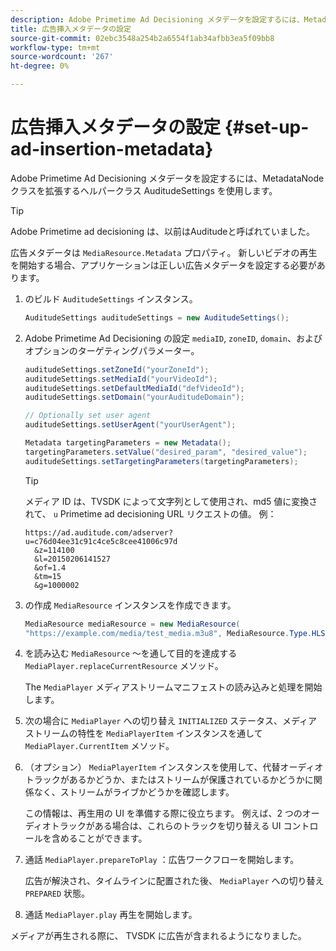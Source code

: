 ```yaml
---
description: Adobe Primetime Ad Decisioning メタデータを設定するには、MetadataNode クラスを拡張するヘルパークラス AuditudeSettings を使用します。
title: 広告挿入メタデータの設定
source-git-commit: 02ebc3548a254b2a6554f1ab34afbb3ea5f09bb8
workflow-type: tm+mt
source-wordcount: '267'
ht-degree: 0%

---
```


# 広告挿入メタデータの設定 {#set-up-ad-insertion-metadata}

Adobe Primetime Ad Decisioning メタデータを設定するには、MetadataNode クラスを拡張するヘルパークラス AuditudeSettings を使用します。

>[!TIP]
>
>Adobe Primetime ad decisioning は、以前はAuditudeと呼ばれていました。

広告メタデータは `MediaResource.Metadata` プロパティ。 新しいビデオの再生を開始する場合、アプリケーションは正しい広告メタデータを設定する必要があります。

1. のビルド `AuditudeSettings` インスタンス。

   ```java
   AuditudeSettings auditudeSettings = new AuditudeSettings();
   ```

1. Adobe Primetime Ad Decisioning の設定 `mediaID`, `zoneID`, `domain`、およびオプションのターゲティングパラメーター。

   ```java
   auditudeSettings.setZoneId("yourZoneId"); 
   auditudeSettings.setMediaId("yourVideoId"); 
   auditudeSettings.setDefaultMediaId("defVideoId"); 
   auditudeSettings.setDomain("yourAuditudeDomain"); 
   
   // Optionally set user agent  
   auditudeSettings.setUserAgent("yourUserAgent"); 
   
   Metadata targetingParameters = new Metadata(); 
   targetingParameters.setValue("desired_param", "desired_value"); 
   auditudeSettings.setTargetingParameters(targetingParameters);
   ```

   >[!TIP]
   >
   >メディア ID は、TVSDK によって文字列として使用され、md5 値に変換されて、 `u` Primetime ad decisioning URL リクエストの値。 例：
   >
   >```
   >https://ad.auditude.com/adserver?
   >u=c76d04ee31c91c4ce5c8cee41006c97d
   >   &z=114100 
   >   &l=20150206141527 
   >   &of=1.4 
   >   &tm=15 
   >   &g=1000002
   >```

1. の作成 `MediaResource` インスタンスを作成できます。

   ```java
   MediaResource mediaResource = new MediaResource( 
   "https://example.com/media/test_media.m3u8", MediaResource.Type.HLS, Metadata);
   ```

1. を読み込む `MediaResource` ～を通して目的を達成する `MediaPlayer.replaceCurrentResource` メソッド。

   The `MediaPlayer` メディアストリームマニフェストの読み込みと処理を開始します。

1. 次の場合に `MediaPlayer` への切り替え `INITIALIZED` ステータス、メディアストリームの特性を `MediaPlayerItem` インスタンスを通して `MediaPlayer.CurrentItem` メソッド。
1. （オプション） `MediaPlayerItem` インスタンスを使用して、代替オーディオトラックがあるかどうか、またはストリームが保護されているかどうかに関係なく、ストリームがライブかどうかを確認します。

   この情報は、再生用の UI を準備する際に役立ちます。 例えば、2 つのオーディオトラックがある場合は、これらのトラックを切り替える UI コントロールを含めることができます。

1. 通話 `MediaPlayer.prepareToPlay` ：広告ワークフローを開始します。

   広告が解決され、タイムラインに配置された後、 `MediaPlayer` への切り替え `PREPARED` 状態。
1. 通話 `MediaPlayer.play` 再生を開始します。

メディアが再生される際に、 TVSDK に広告が含まれるようになりました。
